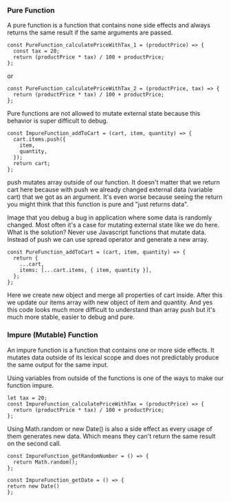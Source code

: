 ### Pure Function

A pure function is a function that contains none side effects and always returns the same result if the same arguments are passed.

```
const PureFunction_calculatePriceWithTax_1 = (productPrice) => {
  const tax = 20;
  return (productPrice * tax) / 100 + productPrice;
};
```

or

```
const PureFunction_calculatePriceWithTax_2 = (productPrice, tax) => {
  return (productPrice * tax) / 100 + productPrice;
};
```

Pure functions are not allowed to mutate external state because this behavior is super difficult to debug.

```
const ImpureFunction_addToCart = (cart, item, quantity) => {
  cart.items.push({
    item,
    quantity,
  });
  return cart;
};
```

push mutates array outside of our function. It doesn't matter that we return cart here because with push we already changed external data (variable cart) that we got as an argument. It's even worse because seeing the return you might think that this function is pure and "just returns data".

Image that you debug a bug in application where some data is randomly changed. Most often it's a case for mutating external state like we do here. What is the solution? Never use Javascript functions that mutate data. Instead of push we can use spread operator and generate a new array.

```
const PureFunction_addToCart = (cart, item, quantity) => {
  return {
    ...cart,
    items: [...cart.items, { item, quantity }],
  };
};
```

Here we create new object and merge all properties of cart inside. After this we update our items array with new object of item and quantity. And yes this code looks much more difficult to understand than array push but it's much more stable, easier to debug and pure.

### Impure (Mutable) Function

An impure function is a function that contains one or more side effects. It mutates data outside of its lexical scope and does not predictably produce the same output for the same input.

Using variables from outside of the functions is one of the ways to make our function impure.

```
let tax = 20;
const ImpureFunction_calculatePriceWithTax = (productPrice) => {
  return (productPrice * tax) / 100 + productPrice;
};
```

Using Math.random or new Date() is also a side effect as every usage of them generates new data. Which means they can't return the same result on the second call.

```
const ImpureFunction_getRandomNumber = () => {
  return Math.random();
};
```

```
const ImpureFunction_getDate = () => {
return new Date()
};
```
